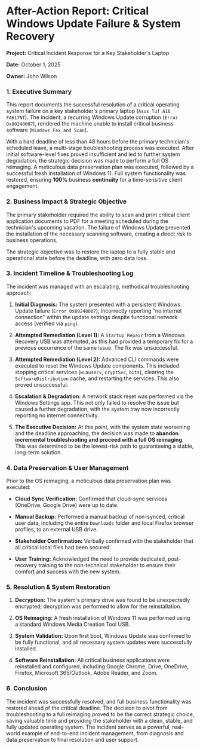 # After-Action Report: Critical Windows Update Failure & System Recovery

**Project:** Critical Incident Response for a Key Stakeholder's Laptop

**Date:** October 1, 2025

**Owner:** John Wilson

### **1. Executive Summary**

This report documents the successful resolution of a critical operating system failure on a key stakeholder's primary laptop (`Asus Tuf A16 FA617NT`). The incident, a recurring Windows Update corruption (`Error 0x80248007`), rendered the machine unable to install critical business software (`Windows Fax and Scan`).

With a hard deadline of less than 48 hours before the primary technician's scheduled leave, a multi-stage troubleshooting process was executed. After initial software-level fixes proved insufficient and led to further system degradation, the strategic decision was made to perform a full OS reimaging. A meticulous data preservation plan was executed, followed by a successful fresh installation of Windows 11. Full system functionality was restored, ensuring **100%** business **continuity** for a time-sensitive client engagement.

### **2. Business Impact & Strategic Objective**

The primary stakeholder required the ability to scan and print critical client application documents to PDF for a meeting scheduled during the technician's upcoming vacation. The failure of Windows Update prevented the installation of the necessary scanning software, creating a direct risk to business operations.

The strategic objective was to restore the laptop to a fully stable and operational state before the deadline, with zero data loss.

### **3. Incident Timeline & Troubleshooting Log**

The incident was managed with an escalating, methodical troubleshooting approach:

1. **Initial Diagnosis:** The system presented with a persistent Windows Update failure (`Error 0x80248007`), incorrectly reporting "no internet connection" within the update settings despite functional network access (verified via `ping`).
    
2. **Attempted Remediation (Level 1):** A `Startup Repair` from a Windows Recovery USB was attempted, as this had provided a temporary fix for a previous occurrence of the same issue. The fix was unsuccessful.
    
3. **Attempted Remediation (Level 2):** Advanced CLI commands were executed to reset the Windows Update components. This included stopping critical services (`wuauserv`, `cryptSvc`, `bits`), clearing the `SoftwareDistribution` cache, and restarting the services. This also proved unsuccessful.
    
4. **Escalation & Degradation:** A network stack reset was performed via the Windows Settings app. This not only failed to resolve the issue but caused a further degradation, with the system tray now incorrectly reporting no internet connectivity.
    
5. **The Executive Decision:** At this point, with the system state worsening and the deadline approaching, the decision was made to **abandon incremental troubleshooting and proceed with a full OS reimaging**. This was determined to be the lowest-risk path to guaranteeing a stable, long-term solution.
    

### **4. Data Preservation & User Management**

Prior to the OS reimaging, a meticulous data preservation plan was executed:

- **Cloud Sync Verification:** Confirmed that cloud-sync services (OneDrive, Google Drive) were up to date.
    
- **Manual Backup:** Performed a manual backup of non-synced, critical user data, including the entire `Downloads` folder and local Firefox browser profiles, to an external USB drive.
    
- **Stakeholder Confirmation:** Verbally confirmed with the stakeholder that all critical local files had been secured.
    
- **User Training:** Acknowledged the need to provide dedicated, post-recovery training to the non-technical stakeholder to ensure their comfort and success with the new system.
    

### **5. Resolution & System Restoration**

1. **Decryption:** The system's primary drive was found to be unexpectedly encrypted; decryption was performed to allow for the reinstallation.
    
2. **OS Reimaging:** A fresh installation of Windows 11 was performed using a standard Windows Media Creation Tool USB.
    
3. **System Validation:** Upon first boot, Windows Update was confirmed to be fully functional, and all necessary system updates were successfully installed.
    
4. **Software Reinstallation:** All critical business applications were reinstalled and configured, including Google Chrome, Drive, OneDrive, Firefox, Microsoft 365/Outlook, Adobe Reader, and Zoom.
    

### **6. Conclusion**

The incident was successfully resolved, and full business functionality was restored ahead of the critical deadline. The decision to pivot from troubleshooting to a full reimaging proved to be the correct strategic choice, saving valuable time and providing the stakeholder with a clean, stable, and fully updated operating system. The incident serves as a powerful, real-world example of end-to-end incident management, from diagnosis and data preservation to final resolution and user support.
